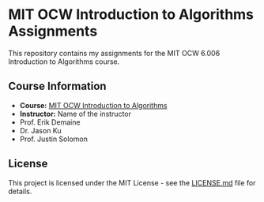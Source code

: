 # MIT OCW Introduction to Algorithms Assignments

This repository contains my assignments for the MIT OCW 6.006 Introduction to Algorithms course.

## Course Information

- **Course:** [MIT OCW Introduction to Algorithms](https://ocw.mit.edu/courses/6-006-introduction-to-algorithms-spring-2020/)
- **Instructor:** Name of the instructor
- Prof. Erik Demaine
- Dr. Jason Ku
- Prof. Justin Solomon

## License

This project is licensed under the MIT License - see the [LICENSE.md](LICENSE.md) file for details.
